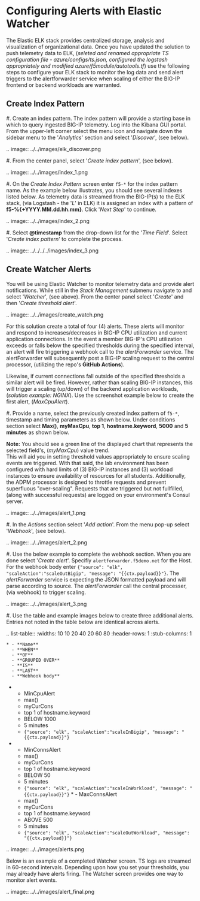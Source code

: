 Configuring Alerts with Elastic Watcher
====================================================
The Elastic ELK stack provides centralized storage, analysis and visualization of organizational data.  Once you have updated the solution to push telemetry data to ELK, (*seleted and renamed appropriate TS configuration file - azure/configs/ts.json, configured the logstash appropriately and modified azure/f5module/autotools.tf*) use the following steps to configure your ELK stack to monitor the log data and send alert triggers to the alertforwarder service when scaling of either the BIG-IP frontend or backend workloads are warranted.


**Create Index Pattern**
-------------------------------------

#. Create an index pattern.  The index pattern will provide a starting base in which to query ingested
   BIG-IP telemetry.  Log into the Kibana GUI portal.  From the upper-left corner select the menu icon and navigate down the sidebar menu to the '*Analytics*'
   section and select '*Discover*', (see below).

   .. image:: ../../images/elk_discover.png

#. From the center panel, select '*Create index pattern*', (see below).

   .. image:: ../../images/index_1.png

#. On the *Create Index Pattern* screen enter ``f5-*`` for the index pattern name.  As the example below illustrates, you should see
   several indexes listed below.  As telemetry data is streamed from the BIG-IP(s) to the ELK stack, (via Logstash - the '*L*' in ELK)
   it is assigned an index with a pattern of **f5-%{+YYYY.MM.dd.hh.mm}**.  Click '*Next Step*' to continue.

   .. image:: ../../images/index_2.png

#. Select **@timestamp** from the drop-down list for the '*Time Field*'.  Select '*Create index pattern*' to complete the process.

   .. image:: ../../../../images/index_3.png


**Create Watcher Alerts**
--------------------------------------

You will be using Elastic Watcher to monitor telemetry data and provide alert notifications.  While still in the *Stack Management*
submenu navigate to and select '*Watcher*', (see above).  From the center panel select '*Create*' and then '*Create threshold alert*'.

   .. image:: ../../images/create_watch.png

For this solution create a total of four (4) alerts.  These alerts will monitor and respond to increases/decreases in BIG-IP CPU
utilization and current application connections.  In the event a member BIG-IP's CPU utilization exceeds or falls below the specified thresholds during the specified interval, an alert will fire triggering a webhook call to the *alertForwarder* service. 
The alertForwarder will subsequently post a BIG-IP scaling request to the central processor, (utilizing the repo's **GitHub Actions**).  
   
Likewise, if current connections fall outside of the specified thresholds a similar alert will be fired.  However, rather than
scaling BIG-IP instances, this will trigger a scaling (up/down) of the backend application workloads, (*solution example: NGINX*).  Use the screenshot example below to create the first alert, (*MaxCpuAlert*).

#. Provide a name, select the previously created index pattern of ``f5-*``, timestamp and timing parameters as shown below. Under
   conditions section select **Max()**, **myMaxCpu**, **top 1**, **hostname.keyword**, **5000** and **5 minutes** as shown below.
   
   **Note:** You should see a green line of the displayed chart that represents the selected field's, (*myMaxCpu*) value trend.  
   This will aid you in setting threshold values appropriately to ensure scaling events are triggered.  With that said, the lab
   environment has been configured with hard limits of (3) BIG-IP instances and (3) workload instances to ensure availability of
   resources for all students.  Additionally, the ADPM processor is designed to throttle requests and prevent superfluous "over-scaling".  Requests that are triggered but not fullfilled, (along with successful requests) are logged on your environment's Consul server.  

   .. image:: ../../images/alert_1.png

#. In the *Actions* section select '*Add action*'.  From the menu pop-up select '*Webhook*', (see below).
   
   .. image:: ../../images/alert_2.png

#. Use the below example to complete the webhook section.  When you are done select '*Create alert*'.  Specifiy ``alertforwarder.f5demo.net`` for the Host. For the webhook body 
   enter ``{"source": "elk", "scaleAction":"scaleOutBigip", "message": "{{ctx.payload}}"}``.  The *alertForwarder* service is expecting the JSON formatted 
   payload and will parse according to source. The *alertForwarder* call the central processer, (via webhook) to trigger scaling.

   .. image:: ../../images/alert_3.png

#. Use the table and example images below to create three additional alerts.  Entries not noted in the table below are identical 
   across alerts.

   .. list-table::
    :widths: 10 10 20 40 20 60 80
    :header-rows: 1
    :stub-columns: 1
    
    * - **Name**
      - **WHEN**
      - **OF**
      - **GROUPED OVER**
      - **IS**
      - **LAST**
      - **Webhook body**
   * - MinCpuAlert
      - max()
      - myCurCons
      - top 1 of hostname.keyword
      - BELOW 1000
      - 5 minutes
      - ``{"source": "elk", "scaleAction":"scaleInBigip", "message": "{{ctx.payload}}"}``
   * - MinConnsAlert
      - max()
      - myCurCons
      - top 1 of hostname.keyword
      - BELOW 50
      - 5 minutes
      - ``{"source": "elk", "scaleAction":"scaleInWorkload", "message": "{{ctx.payload}}"}``
    * - MaxConnsAlert
      - max()
      - myCurCons
      - top 1 of hostname.keyword
      - ABOVE 500
      - 5 minutes
      - ``{"source": "elk", "scaleAction":"scaleOutWorkload", "message": "{{ctx.payload}}"}``

   .. image:: ../../images/alerts.png

Below is an example of a completed Watcher screen.  TS logs are streamed in 60-second intervals.  Depending upon how you set
your thresholds, you may already have alerts firing. The Watcher screen provides one way to monitor alert events.

   .. image:: ../../images/alert_final.png

